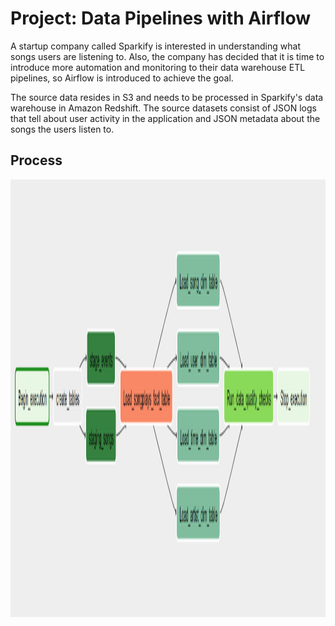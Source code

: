 # Project: Data Pipelines with Airflow
A startup company called Sparkify is interested in understanding what songs users are listening to. Also, the company has decided that it is time to introduce more automation and monitoring to their data warehouse ETL pipelines, so Airflow is introduced to achieve the goal.

The source data resides in S3 and needs to be processed in Sparkify's data warehouse in Amazon Redshift. The source datasets consist of JSON logs that tell about user activity in the application and JSON metadata about the songs the users listen to.

## Process
<img src="https://github.com/shanrulin/Data-Engineer-project/blob/main/DAG.png" width="800" height="700">
